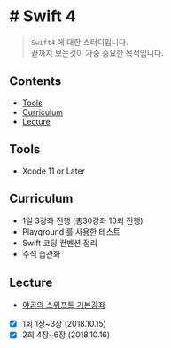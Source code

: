 # # Swift 4  
> `Swift4` 에 대한 스터디입니다.    
> 끝까지 보는것이 가중 중요한 목적입니다.  

## Contents
* [Tools](https://github.com/Heo-Seoyeong/Study_Swift_Bagic#tools)
* [Curriculum](https://github.com/Heo-Seoyeong/Study_Swift_Bagic#curriculum)
* [Lecture](https://github.com/Heo-Seoyeong/Study_Swift_Bagic#Lecture)

## Tools
*  Xcode 11 or Later

## Curriculum
- 1일 3강좌 진행 (총30강좌 10뢰 진행)
- Playground 를 사용한 테스트
- Swift 코딩 컨벤션 정리
- 주석 습관화

## Lecture 
*  [야곰의 스위프트 기본강좌](https://www.inflearn.com/course/스위프트-기본-문법/)

- [x] 1회 1장~3장 (2018.10.15)
- [x] 2회 4장~6장 (2018.10.16)
